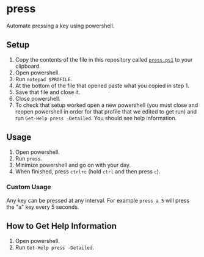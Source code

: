 # press

Automate pressing a key using powershell.

## Setup

1. Copy the contents of the file in this repository called [`press.ps1`](press.ps1) to your clipboard.
1. Open powershell.
1. Run `notepad $PROFILE`.
1. At the bottom of the file that opened paste what you copied in step 1.
1. Save that file and close it.
1. Close powershell.
1. To check that setup worked open a new powershell (you must close and reopen powershell in order for that profile that we edited to get run) and run `Get-Help press -Detailed`. You should see help information.

## Usage

1. Open powershell.
1. Run `press`.
1. Minimize powershell and go on with your day.
1. When finished, press `ctrl+c` (hold `ctrl` and then press `c`).

### Custom Usage

Any key can be pressed at any interval. For example `press a 5` will press the "a" key every 5 seconds.

## How to Get Help Information

1. Open powershell.
1. Run `Get-Help press -Detailed`.
